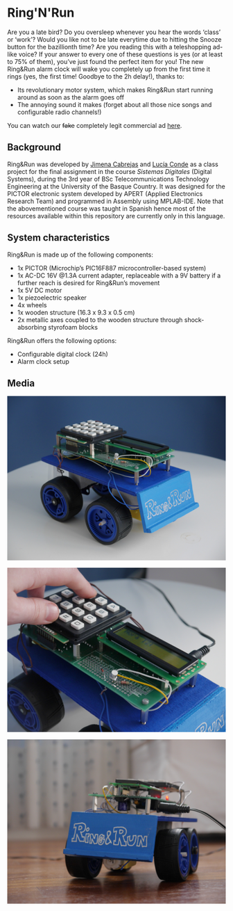 # Ring'N'Run
Are you a late bird? Do you oversleep whenever you hear the words ‘class’ or ‘work’? Would you like not to be late everytime due to hitting the Snooze button for the bazillionth time? Are you reading this with a teleshopping ad-like voice?
If your answer to every one of these questions is yes (or at least to 75% of them), you’ve just found the perfect item for you!
The new Ring&Run alarm clock will wake you completely up from the first time it rings (yes, the first time! Goodbye to the 2h delay!), thanks to:

* Its revolutionary motor system, which makes Ring&Run start running around as soon as the alarm goes off
* The annoying sound it makes (forget about all those nice songs and configurable radio channels!)

You can watch our ~~fake~~ completely legit commercial ad [here](https://youtu.be/a_9L4LQxCcY).

## Background
Ring&Run was developed by [Jimena Cabrejas](https://github.com/jimenaCabrejas) and [Lucía Conde](https://github.com/luciaconde) as a class project for the final assignment in the course *Sistemas Digitales* (Digital Systems), during the 3rd year of BSc Telecommunications Technology Engineering at the University of the Basque Country. It was designed for the PICTOR electronic system developed by APERT (Applied Electronics Research Team) and programmed in Assembly using MPLAB-IDE. Note that the abovementioned course was taught in Spanish hence most of the resources available within this repository are currently only in this language.

## System characteristics
Ring&Run is made up of the following components:
* 1x PICTOR (Microchip’s PIC16F887 microcontroller-based system)
* 1x AC-DC 16V @1.3A current adapter, replaceable with a 9V battery if a further reach is desired for Ring&Run’s movement
* 1x 5V DC motor
* 1x piezoelectric speaker
* 4x wheels
* 1x wooden structure (16.3 x 9.3 x 0.5 cm)
* 2x metallic axes coupled to the wooden structure through shock-absorbing styrofoam blocks

Ring&Run offers the following options:
* Configurable digital clock (24h)
* Alarm clock setup

## Media
![Ring&Run submitted prototype](media/ringnrun_img1.jpg)

![Ring&Run operation](media/ringnrun_img3.jpg)

![Ring&Run frontal](media/ringnrun_img4.jpg)
